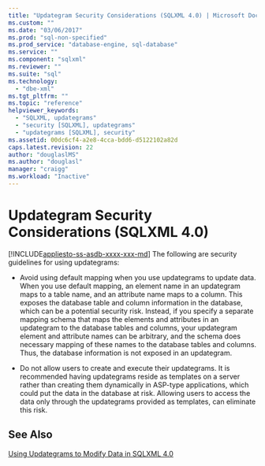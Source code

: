 ```yaml
---
title: "Updategram Security Considerations (SQLXML 4.0) | Microsoft Docs"
ms.custom: ""
ms.date: "03/06/2017"
ms.prod: "sql-non-specified"
ms.prod_service: "database-engine, sql-database"
ms.service: ""
ms.component: "sqlxml"
ms.reviewer: ""
ms.suite: "sql"
ms.technology: 
  - "dbe-xml"
ms.tgt_pltfrm: ""
ms.topic: "reference"
helpviewer_keywords: 
  - "SQLXML, updategrams"
  - "security [SQLXML], updategrams"
  - "updategrams [SQLXML], security"
ms.assetid: 00dc6cf4-a2e8-4cca-bdd6-d5122102a82d
caps.latest.revision: 22
author: "douglaslMS"
ms.author: "douglasl"
manager: "craigg"
ms.workload: "Inactive"
---
```

# Updategram Security Considerations (SQLXML 4.0)
[!INCLUDE[appliesto-ss-asdb-xxxx-xxx-md](../../../includes/appliesto-ss-asdb-xxxx-xxx-md.md)]
  The following are security guidelines for using updategrams:  
  
-   Avoid using default mapping when you use updategrams to update data. When you use default mapping, an element name in an updategram maps to a table name, and an attribute name maps to a column. This exposes the database table and column information in the database, which can be a potential security risk. Instead, if you specify a separate mapping schema that maps the elements and attributes in an updategram to the database tables and columns, your updategram element and attribute names can be arbitrary, and the schema does necessary mapping of these names to the database tables and columns. Thus, the database information is not exposed in an updategram.  
  
-   Do not allow users to create and execute their updategrams. It is recommended having updategrams reside as templates on a server rather than creating them dynamically in ASP-type applications, which could put the data in the database at risk. Allowing users to access the data only through the updategrams provided as templates, can eliminate this risk.  
  
## See Also  
 [Using Updategrams to Modify Data in SQLXML 4.0](../../../relational-databases/sqlxml-annotated-xsd-schemas-xpath-queries/updategrams/using-updategrams-to-modify-data-in-sqlxml-4-0.md)  
  
  
